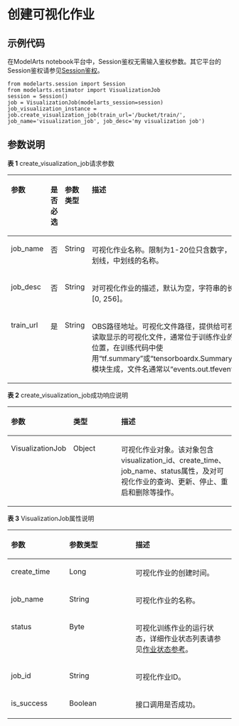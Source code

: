 # 创建可视化作业<a name="modelarts_04_0181"></a>

## 示例代码<a name="zh-cn_topic_0170904407_section35881040102516"></a>

在ModelArts notebook平台中，Session鉴权无需输入鉴权参数。其它平台的Session鉴权请参见[Session鉴权](Session鉴权概述.md)。

```
from modelarts.session import Session
from modelarts.estimator import VisualizationJob
session = Session()
job = VisualizationJob(modelarts_session=session) 
job_visualization_instance = job.create_visualization_job(train_url='/bucket/train/', job_name='visualization_job', job_desc='my visualization job')
```

## 参数说明<a name="zh-cn_topic_0170904407_section85751315416"></a>

**表 1**  create\_visualization\_job请求参数

<a name="zh-cn_topic_0170904407_table196759327241"></a>
<table><thead align="left"><tr id="zh-cn_topic_0170904407_row1674173272415"><th class="cellrowborder" valign="top" width="22.343434343434346%" id="mcps1.2.5.1.1"><p id="zh-cn_topic_0170904407_p367417321244"><a name="zh-cn_topic_0170904407_p367417321244"></a><a name="zh-cn_topic_0170904407_p367417321244"></a>参数</p>
</th>
<th class="cellrowborder" valign="top" width="13.747474747474747%" id="mcps1.2.5.1.2"><p id="zh-cn_topic_0170904407_p4674153213242"><a name="zh-cn_topic_0170904407_p4674153213242"></a><a name="zh-cn_topic_0170904407_p4674153213242"></a>是否必选</p>
</th>
<th class="cellrowborder" valign="top" width="13.656565656565656%" id="mcps1.2.5.1.3"><p id="zh-cn_topic_0170904407_p1674032172414"><a name="zh-cn_topic_0170904407_p1674032172414"></a><a name="zh-cn_topic_0170904407_p1674032172414"></a>参数类型</p>
</th>
<th class="cellrowborder" valign="top" width="50.252525252525245%" id="mcps1.2.5.1.4"><p id="zh-cn_topic_0170904407_p1866917542396"><a name="zh-cn_topic_0170904407_p1866917542396"></a><a name="zh-cn_topic_0170904407_p1866917542396"></a>描述</p>
</th>
</tr>
</thead>
<tbody><tr id="zh-cn_topic_0170904407_row15675193219249"><td class="cellrowborder" valign="top" width="22.343434343434346%" headers="mcps1.2.5.1.1 "><p id="zh-cn_topic_0170904407_p126741032182417"><a name="zh-cn_topic_0170904407_p126741032182417"></a><a name="zh-cn_topic_0170904407_p126741032182417"></a>job_name</p>
</td>
<td class="cellrowborder" valign="top" width="13.747474747474747%" headers="mcps1.2.5.1.2 "><p id="zh-cn_topic_0170904407_p2674432102419"><a name="zh-cn_topic_0170904407_p2674432102419"></a><a name="zh-cn_topic_0170904407_p2674432102419"></a>否</p>
</td>
<td class="cellrowborder" valign="top" width="13.656565656565656%" headers="mcps1.2.5.1.3 "><p id="zh-cn_topic_0170904407_p667553211247"><a name="zh-cn_topic_0170904407_p667553211247"></a><a name="zh-cn_topic_0170904407_p667553211247"></a>String</p>
</td>
<td class="cellrowborder" valign="top" width="50.252525252525245%" headers="mcps1.2.5.1.4 "><p id="zh-cn_topic_0170904407_p10675123272415"><a name="zh-cn_topic_0170904407_p10675123272415"></a><a name="zh-cn_topic_0170904407_p10675123272415"></a>可视化作业名称。限制为1-20位只含数字，字母，下划线，中划线的名称。</p>
</td>
</tr>
<tr id="zh-cn_topic_0170904407_row196751932142417"><td class="cellrowborder" valign="top" width="22.343434343434346%" headers="mcps1.2.5.1.1 "><p id="zh-cn_topic_0170904407_p4675932152410"><a name="zh-cn_topic_0170904407_p4675932152410"></a><a name="zh-cn_topic_0170904407_p4675932152410"></a>job_desc</p>
</td>
<td class="cellrowborder" valign="top" width="13.747474747474747%" headers="mcps1.2.5.1.2 "><p id="zh-cn_topic_0170904407_p1967503217244"><a name="zh-cn_topic_0170904407_p1967503217244"></a><a name="zh-cn_topic_0170904407_p1967503217244"></a>否</p>
</td>
<td class="cellrowborder" valign="top" width="13.656565656565656%" headers="mcps1.2.5.1.3 "><p id="zh-cn_topic_0170904407_p106755321246"><a name="zh-cn_topic_0170904407_p106755321246"></a><a name="zh-cn_topic_0170904407_p106755321246"></a>String</p>
</td>
<td class="cellrowborder" valign="top" width="50.252525252525245%" headers="mcps1.2.5.1.4 "><p id="zh-cn_topic_0170904407_p5675153202417"><a name="zh-cn_topic_0170904407_p5675153202417"></a><a name="zh-cn_topic_0170904407_p5675153202417"></a>对可视化作业的描述，默认为空，字符串的长度限制为[0, 256]。</p>
</td>
</tr>
<tr id="zh-cn_topic_0170904407_row2067513212417"><td class="cellrowborder" valign="top" width="22.343434343434346%" headers="mcps1.2.5.1.1 "><p id="zh-cn_topic_0170904407_p18675632162419"><a name="zh-cn_topic_0170904407_p18675632162419"></a><a name="zh-cn_topic_0170904407_p18675632162419"></a>train_url</p>
</td>
<td class="cellrowborder" valign="top" width="13.747474747474747%" headers="mcps1.2.5.1.2 "><p id="zh-cn_topic_0170904407_p1767519321242"><a name="zh-cn_topic_0170904407_p1767519321242"></a><a name="zh-cn_topic_0170904407_p1767519321242"></a>是</p>
</td>
<td class="cellrowborder" valign="top" width="13.656565656565656%" headers="mcps1.2.5.1.3 "><p id="zh-cn_topic_0170904407_p1267518326249"><a name="zh-cn_topic_0170904407_p1267518326249"></a><a name="zh-cn_topic_0170904407_p1267518326249"></a>String</p>
</td>
<td class="cellrowborder" valign="top" width="50.252525252525245%" headers="mcps1.2.5.1.4 "><p id="zh-cn_topic_0170904407_p8675032122411"><a name="zh-cn_topic_0170904407_p8675032122411"></a><a name="zh-cn_topic_0170904407_p8675032122411"></a>OBS路径地址。可视化文件路径，提供给可视化作业读取显示的可视化文件，通常位于训练作业的训练输出位置，在训练代码中使用<span class="filepath" id="filepath17556161082617"><a name="filepath17556161082617"></a><a name="filepath17556161082617"></a>“tf.summary”</span>或<span class="filepath" id="filepath1836110160265"><a name="filepath1836110160265"></a><a name="filepath1836110160265"></a>“tensorboardx.SummaryWriter”</span>等模块生成，文件名通常以<span class="filepath" id="filepath919219254264"><a name="filepath919219254264"></a><a name="filepath919219254264"></a>“events.out.tfevents”</span>开头。</p>
</td>
</tr>
</tbody>
</table>

**表 2**  create\_visualization\_job成功响应说明

<a name="zh-cn_topic_0170904407_table973120224596"></a>
<table><thead align="left"><tr id="zh-cn_topic_0170904407_row2731522195910"><th class="cellrowborder" valign="top" width="24.91249124912491%" id="mcps1.2.4.1.1"><p id="zh-cn_topic_0170904407_p57306225598"><a name="zh-cn_topic_0170904407_p57306225598"></a><a name="zh-cn_topic_0170904407_p57306225598"></a>参数</p>
</th>
<th class="cellrowborder" valign="top" width="22.172217221722175%" id="mcps1.2.4.1.2"><p id="zh-cn_topic_0170904407_p117308225593"><a name="zh-cn_topic_0170904407_p117308225593"></a><a name="zh-cn_topic_0170904407_p117308225593"></a>类型</p>
</th>
<th class="cellrowborder" valign="top" width="52.91529152915292%" id="mcps1.2.4.1.3"><p id="zh-cn_topic_0170904407_p2730132255915"><a name="zh-cn_topic_0170904407_p2730132255915"></a><a name="zh-cn_topic_0170904407_p2730132255915"></a>描述</p>
</th>
</tr>
</thead>
<tbody><tr id="zh-cn_topic_0170904407_row1873172215912"><td class="cellrowborder" valign="top" width="24.91249124912491%" headers="mcps1.2.4.1.1 "><p id="zh-cn_topic_0170904407_p4731322145919"><a name="zh-cn_topic_0170904407_p4731322145919"></a><a name="zh-cn_topic_0170904407_p4731322145919"></a>VisualizationJob</p>
</td>
<td class="cellrowborder" valign="top" width="22.172217221722175%" headers="mcps1.2.4.1.2 "><p id="zh-cn_topic_0170904407_p117311922115916"><a name="zh-cn_topic_0170904407_p117311922115916"></a><a name="zh-cn_topic_0170904407_p117311922115916"></a>Object</p>
</td>
<td class="cellrowborder" valign="top" width="52.91529152915292%" headers="mcps1.2.4.1.3 "><p id="zh-cn_topic_0170904407_p6731182225914"><a name="zh-cn_topic_0170904407_p6731182225914"></a><a name="zh-cn_topic_0170904407_p6731182225914"></a>可视化作业对象。该对象包含visualization_id、create_time、job_name、status属性，及对可视化作业的查询、更新、停止、重启和删除等操作。</p>
</td>
</tr>
</tbody>
</table>

**表 3**  VisualizationJob属性说明

<a name="zh-cn_topic_0170904407_table55928961173927"></a>
<table><thead align="left"><tr id="zh-cn_topic_0170904407_row40618446173927"><th class="cellrowborder" valign="top" width="25.990000000000002%" id="mcps1.2.4.1.1"><p id="zh-cn_topic_0170904407_p1631242217407"><a name="zh-cn_topic_0170904407_p1631242217407"></a><a name="zh-cn_topic_0170904407_p1631242217407"></a>参数</p>
</th>
<th class="cellrowborder" valign="top" width="29.57%" id="mcps1.2.4.1.2"><p id="zh-cn_topic_0170904407_p5427574117407"><a name="zh-cn_topic_0170904407_p5427574117407"></a><a name="zh-cn_topic_0170904407_p5427574117407"></a>参数类型</p>
</th>
<th class="cellrowborder" valign="top" width="44.440000000000005%" id="mcps1.2.4.1.3"><p id="zh-cn_topic_0170904407_p3425893817407"><a name="zh-cn_topic_0170904407_p3425893817407"></a><a name="zh-cn_topic_0170904407_p3425893817407"></a>描述</p>
</th>
</tr>
</thead>
<tbody><tr id="zh-cn_topic_0170904407_row63643119173927"><td class="cellrowborder" valign="top" width="25.990000000000002%" headers="mcps1.2.4.1.1 "><p id="zh-cn_topic_0170904407_p4854563511735"><a name="zh-cn_topic_0170904407_p4854563511735"></a><a name="zh-cn_topic_0170904407_p4854563511735"></a>create_time</p>
</td>
<td class="cellrowborder" valign="top" width="29.57%" headers="mcps1.2.4.1.2 "><p id="zh-cn_topic_0170904407_p3988237811735"><a name="zh-cn_topic_0170904407_p3988237811735"></a><a name="zh-cn_topic_0170904407_p3988237811735"></a>Long</p>
</td>
<td class="cellrowborder" valign="top" width="44.440000000000005%" headers="mcps1.2.4.1.3 "><p id="zh-cn_topic_0170904407_p924721411735"><a name="zh-cn_topic_0170904407_p924721411735"></a><a name="zh-cn_topic_0170904407_p924721411735"></a>可视化作业的创建时间。</p>
</td>
</tr>
<tr id="zh-cn_topic_0170904407_row37532874173927"><td class="cellrowborder" valign="top" width="25.990000000000002%" headers="mcps1.2.4.1.1 "><p id="zh-cn_topic_0170904407_p5106217311735"><a name="zh-cn_topic_0170904407_p5106217311735"></a><a name="zh-cn_topic_0170904407_p5106217311735"></a>job_name</p>
</td>
<td class="cellrowborder" valign="top" width="29.57%" headers="mcps1.2.4.1.2 "><p id="zh-cn_topic_0170904407_p4239538711735"><a name="zh-cn_topic_0170904407_p4239538711735"></a><a name="zh-cn_topic_0170904407_p4239538711735"></a>String</p>
</td>
<td class="cellrowborder" valign="top" width="44.440000000000005%" headers="mcps1.2.4.1.3 "><p id="zh-cn_topic_0170904407_p1147433311735"><a name="zh-cn_topic_0170904407_p1147433311735"></a><a name="zh-cn_topic_0170904407_p1147433311735"></a>可视化作业的名称。</p>
</td>
</tr>
<tr id="zh-cn_topic_0170904407_row17865131833214"><td class="cellrowborder" valign="top" width="25.990000000000002%" headers="mcps1.2.4.1.1 "><p id="zh-cn_topic_0170904407_p2880185010304"><a name="zh-cn_topic_0170904407_p2880185010304"></a><a name="zh-cn_topic_0170904407_p2880185010304"></a>status</p>
</td>
<td class="cellrowborder" valign="top" width="29.57%" headers="mcps1.2.4.1.2 "><p id="zh-cn_topic_0170904407_p0880205010309"><a name="zh-cn_topic_0170904407_p0880205010309"></a><a name="zh-cn_topic_0170904407_p0880205010309"></a>Byte</p>
</td>
<td class="cellrowborder" valign="top" width="44.440000000000005%" headers="mcps1.2.4.1.3 "><p id="zh-cn_topic_0170904407_p4587851163110"><a name="zh-cn_topic_0170904407_p4587851163110"></a><a name="zh-cn_topic_0170904407_p4587851163110"></a>可视化训练作业的运行状态，详细作业状态列表请参见<a href="作业状态参考.md">作业状态参考</a>。</p>
</td>
</tr>
<tr id="zh-cn_topic_0170904407_row43014622173927"><td class="cellrowborder" valign="top" width="25.990000000000002%" headers="mcps1.2.4.1.1 "><p id="zh-cn_topic_0170904407_p44905214173316"><a name="zh-cn_topic_0170904407_p44905214173316"></a><a name="zh-cn_topic_0170904407_p44905214173316"></a>job_id</p>
</td>
<td class="cellrowborder" valign="top" width="29.57%" headers="mcps1.2.4.1.2 "><p id="zh-cn_topic_0170904407_p15197337173316"><a name="zh-cn_topic_0170904407_p15197337173316"></a><a name="zh-cn_topic_0170904407_p15197337173316"></a>String</p>
</td>
<td class="cellrowborder" valign="top" width="44.440000000000005%" headers="mcps1.2.4.1.3 "><p id="zh-cn_topic_0170904407_p23024745173316"><a name="zh-cn_topic_0170904407_p23024745173316"></a><a name="zh-cn_topic_0170904407_p23024745173316"></a>可视化作业ID。</p>
</td>
</tr>
<tr id="zh-cn_topic_0170904407_row179710301819"><td class="cellrowborder" valign="top" width="25.990000000000002%" headers="mcps1.2.4.1.1 "><p id="zh-cn_topic_0170904407_p149820301484"><a name="zh-cn_topic_0170904407_p149820301484"></a><a name="zh-cn_topic_0170904407_p149820301484"></a>is_success</p>
</td>
<td class="cellrowborder" valign="top" width="29.57%" headers="mcps1.2.4.1.2 "><p id="zh-cn_topic_0170904407_p69819301282"><a name="zh-cn_topic_0170904407_p69819301282"></a><a name="zh-cn_topic_0170904407_p69819301282"></a>Boolean</p>
</td>
<td class="cellrowborder" valign="top" width="44.440000000000005%" headers="mcps1.2.4.1.3 "><p id="zh-cn_topic_0170904407_p14433359122514"><a name="zh-cn_topic_0170904407_p14433359122514"></a><a name="zh-cn_topic_0170904407_p14433359122514"></a>接口调用是否成功。</p>
</td>
</tr>
</tbody>
</table>


